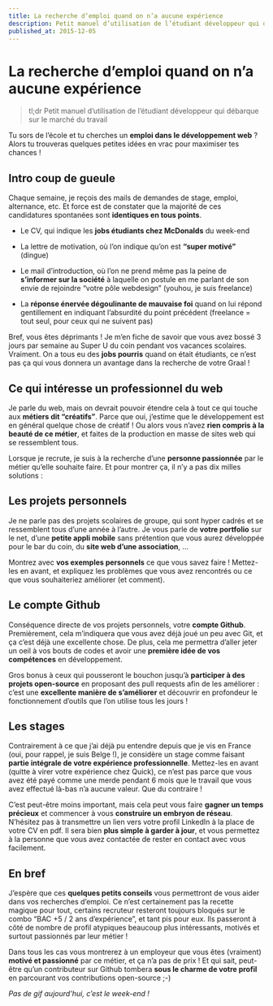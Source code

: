 ```yaml
---
title: La recherche d’emploi quand on n’a aucune expérience
description: Petit manuel d’utilisation de l’étudiant développeur qui débarque sur le marché du travail
published_at: 2015-12-05
---
```


# La recherche d’emploi quand on n’a aucune expérience

> tl;dr Petit manuel d’utilisation de l’étudiant développeur qui débarque sur le marché du travail

Tu sors de l’école et tu cherches un **emploi dans le développement web** ? Alors tu trouveras quelques petites idées en vrac pour maximiser tes chances !

## Intro coup de gueule

Chaque semaine, je reçois des mails de demandes de stage, emploi, alternance, etc. Et force est de constater que la majorité de ces candidatures spontanées sont **identiques en tous points**.

- Le CV, qui indique les **jobs étudiants chez McDonalds** du week-end

- La lettre de motivation, où l’on indique qu’on est **“super motivé”** (dingue)

- Le mail d’introduction, où l’on ne prend même pas la peine de **s’informer sur la société** à laquelle on postule en me parlant de son envie de rejoindre “votre pôle webdesign” (youhou, je suis freelance)

- La **réponse énervée dégoulinante de mauvaise foi** quand on lui répond gentillement en indiquant l’absurdité du point précédent (freelance = tout seul, pour ceux qui ne suivent pas)

Bref, vous êtes déprimants ! Je m’en fiche de savoir que vous avez bossé 3 jours par semaine au Super U du coin pendant vos vacances scolaires. Vraiment. On a tous eu des **jobs pourris** quand on était étudiants, ce n’est pas ça qui vous donnera un avantage dans la recherche de votre Graal !

## Ce qui intéresse un professionnel du web

Je parle du web, mais on devrait pouvoir étendre cela à tout ce qui touche aux **métiers dit “créatifs”**. Parce que oui, j’estime que le développement est en général quelque chose de créatif ! Ou alors vous n’avez **rien compris à la beauté de ce métier**, et faites de la production en masse de sites web qui se ressemblent tous.

Lorsque je recrute, je suis à la recherche d’une **personne passionnée** par le métier qu’elle souhaite faire. Et pour montrer ça, il n’y a pas dix milles solutions :

## Les projets personnels

Je ne parle pas des projets scolaires de groupe, qui sont hyper cadrés et se ressemblent tous d’une année à l’autre. Je vous parle de **votre portfolio** sur le net, d’une **petite appli mobile** sans prétention que vous aurez développée pour le bar du coin, du **site web d’une association**, …

Montrez avec **vos exemples personnels** ce que vous savez faire ! Mettez-les en avant, et expliquez les problèmes que vous avez rencontrés ou ce que vous souhaiteriez améliorer (et comment).

## Le compte Github

Conséquence directe de vos projets personnels, votre **compte Github**. Premièrement, cela m’indiquera que vous avez déjà joué un peu avec Git, et ça c’est déjà une excellente chose. De plus, cela me permettra d’aller jeter un oeil à vos bouts de codes et avoir une **première idée de vos compétences** en développement.

Gros bonus à ceux qui pousseront le bouchon jusqu’à **participer à des projets open-source** en proposant des pull requests afin de les améliorer : c’est une **excellente manière de s’améliorer** et découvrir en profondeur le fonctionnement d’outils que l’on utilise tous les jours !

## Les stages

Contrairement à ce que j’ai déjà pu entendre depuis que je vis en France (oui, pour rappel, je suis Belge !), je considère un stage comme faisant **partie intégrale de votre expérience professionnelle**. Mettez-les en avant (quitte à virer votre expérience chez Quick), ce n’est pas parce que vous avez été payé comme une merde pendant 6 mois que le travail que vous avez effectué là-bas n’a aucune valeur. Que du contraire !

C’est peut-être moins important, mais cela peut vous faire **gagner un temps précieux** et commencer à vous **construire un embryon de réseau**. N’hésitez pas à transmettre un lien vers votre profil LinkedIn à la place de votre CV en pdf. Il sera bien **plus simple à garder à jour**, et vous permettez à la personne que vous avez contactée de rester en contact avec vous facilement.

## En bref

J’espère que ces **quelques petits conseils** vous permettront de vous aider dans vos recherches d’emploi. Ce n’est certainement pas la recette magique pour tout, certains recruteur resteront toujours bloqués sur le combo “BAC +5 / 2 ans d’expérience”, et tant pis pour eux. Ils passeront à côté de nombre de profil atypiques beaucoup plus intéressants, motivés et surtout passionnés par leur métier !

Dans tous les cas vous montrerez à un employeur que vous êtes (vraiment) **motivé et passionné** par ce métier, et ça n’a pas de prix ! Et qui sait, peut-être qu’un contributeur sur Github tombera **sous le charme de votre profil** en parcourant vos contributions open-source ;-)

_Pas de gif aujourd’hui, c’est le week-end !_
